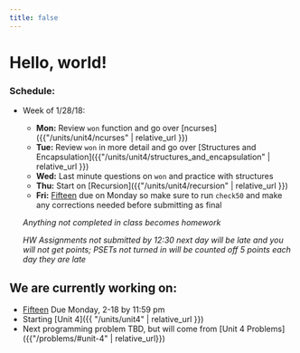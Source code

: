 ```yaml
---
title: false
---
```


# Hello, world!

### Schedule:

- Week of 1/28/18:
  - **Mon:** Review `won` function and go over [ncurses]({{"/units/unit4/ncurses" | relative_url }})
  - **Tue:** Review `won` in more detail and go over [Structures and Encapsulation]({{"/units/unit4/structures_and_encapsulation" | relative_url }})
  - **Wed:** Last minute questions on `won` and practice with structures
  - **Thu:** Start on [Recursion]({{"/units/unit4/recursion" | relative_url }})
  - **Fri:** [Fifteen](http://docs.cs50.net/2018/ap/problems/fifteen/fifteen.html) due on Monday so make sure to run `check50` and make any corrections needed before submitting as final

  *Anything not completed in class becomes homework*

  *HW Assignments not submitted by 12:30 next day will be late and you will not get points; PSETs not turned in will be counted off 5 points each day they are late*


## We are currently working on:
* [Fifteen](http://docs.cs50.net/2018/ap/problems/fifteen/fifteen.html) Due Monday, 2-18 by 11:59 pm
* Starting [Unit 4]({{ "/units/unit4" | relative_url }})
* Next programming problem TBD, but will come from [Unit 4 Problems]({{"/problems/#unit-4" | relative_url}})


<!--
This is CS50 AP, Harvard University's introduction to the intellectual enterprises of computer science and the art of programming for students in high school, which satisfies the College Board's new AP CS Principles curriculum framework.
-->
<!--
<iframe src="https://www.youtube.com/embed/tZxLMIk_SaY?playlist=GAB6Gm7pTTA"></iframe>
-->
